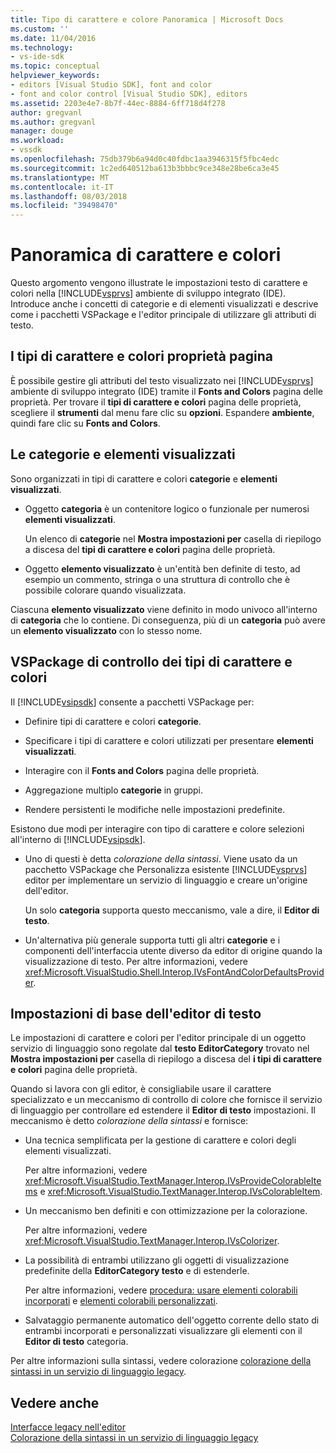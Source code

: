 ```yaml
---
title: Tipo di carattere e colore Panoramica | Microsoft Docs
ms.custom: ''
ms.date: 11/04/2016
ms.technology:
- vs-ide-sdk
ms.topic: conceptual
helpviewer_keywords:
- editors [Visual Studio SDK], font and color
- font and color control [Visual Studio SDK], editors
ms.assetid: 2203e4e7-8b7f-44ec-8884-6ff718d4f278
author: gregvanl
ms.author: gregvanl
manager: douge
ms.workload:
- vssdk
ms.openlocfilehash: 75db379b6a94d0c40fdbc1aa3946315f5fbc4edc
ms.sourcegitcommit: 1c2ed640512ba613b3bbbc9ce348e28be6ca3e45
ms.translationtype: MT
ms.contentlocale: it-IT
ms.lasthandoff: 08/03/2018
ms.locfileid: "39498470"
---
```

# <a name="font-and-color-overview"></a>Panoramica di carattere e colori
Questo argomento vengono illustrate le impostazioni testo di carattere e colori nella [!INCLUDE[vsprvs](../code-quality/includes/vsprvs_md.md)] ambiente di sviluppo integrato (IDE). Introduce anche i concetti di categorie e di elementi visualizzati e descrive come i pacchetti VSPackage e l'editor principale di utilizzare gli attributi di testo.  
  
## <a name="the-fonts-and-colors-property-page"></a>I tipi di carattere e colori proprietà pagina  
 È possibile gestire gli attributi del testo visualizzato nei [!INCLUDE[vsprvs](../code-quality/includes/vsprvs_md.md)] ambiente di sviluppo integrato (IDE) tramite il **Fonts and Colors** pagina delle proprietà. Per trovare il **tipi di carattere e colori** pagina delle proprietà, scegliere il **strumenti** dal menu fare clic su **opzioni**. Espandere **ambiente**, quindi fare clic su **Fonts and Colors**.  
  
## <a name="categories-and-display-items"></a>Le categorie e elementi visualizzati  
 Sono organizzati in tipi di carattere e colori **categorie** e **elementi visualizzati**.  
  
-   Oggetto **categoria** è un contenitore logico o funzionale per numerosi **elementi visualizzati**.  
  
     Un elenco di **categorie** nel **Mostra impostazioni per** casella di riepilogo a discesa del **tipi di carattere e colori** pagina delle proprietà.  
  
-   Oggetto **elemento visualizzato** è un'entità ben definite di testo, ad esempio un commento, stringa o una struttura di controllo che è possibile colorare quando visualizzata.  
  
 Ciascuna **elemento visualizzato** viene definito in modo univoco all'interno di **categoria** che lo contiene. Di conseguenza, più di un **categoria** può avere un **elemento visualizzato** con lo stesso nome.  
  
## <a name="vspackage-control-of-fonts-and-colors"></a>VSPackage di controllo dei tipi di carattere e colori  
 Il [!INCLUDE[vsipsdk](../extensibility/includes/vsipsdk_md.md)] consente a pacchetti VSPackage per:  
  
-   Definire tipi di carattere e colori **categorie**.  
  
-   Specificare i tipi di carattere e colori utilizzati per presentare **elementi visualizzati**.  
  
-   Interagire con il **Fonts and Colors** pagina delle proprietà.  
  
-   Aggregazione multiplo **categorie** in gruppi.  
  
-   Rendere persistenti le modifiche nelle impostazioni predefinite.  
  
 Esistono due modi per interagire con tipo di carattere e colore selezioni all'interno di [!INCLUDE[vsipsdk](../extensibility/includes/vsipsdk_md.md)].  
  
-   Uno di questi è detta *colorazione della sintassi*. Viene usato da un pacchetto VSPackage che Personalizza esistente [!INCLUDE[vsprvs](../code-quality/includes/vsprvs_md.md)] editor per implementare un servizio di linguaggio e creare un'origine dell'editor.  
  
     Un solo **categoria** supporta questo meccanismo, vale a dire, il **Editor di testo**.  
  
-   Un'alternativa più generale supporta tutti gli altri **categorie** e i componenti dell'interfaccia utente diverso da editor di origine quando la visualizzazione di testo. Per altre informazioni, vedere <xref:Microsoft.VisualStudio.Shell.Interop.IVsFontAndColorDefaultsProvider>.  
  
## <a name="core-editor-text-settings"></a>Impostazioni di base dell'editor di testo  
 Le impostazioni di carattere e colori per l'editor principale di un oggetto servizio di linguaggio sono regolate dal **testo EditorCategory** trovato nel **Mostra impostazioni per** casella di riepilogo a discesa del **i tipi di carattere e colori** pagina delle proprietà.  
  
 Quando si lavora con gli editor, è consigliabile usare il carattere specializzato e un meccanismo di controllo di colore che fornisce il servizio di linguaggio per controllare ed estendere il **Editor di testo** impostazioni. Il meccanismo è detto *colorazione della sintassi* e fornisce:  
  
-   Una tecnica semplificata per la gestione di carattere e colori degli elementi visualizzati.  
  
     Per altre informazioni, vedere <xref:Microsoft.VisualStudio.TextManager.Interop.IVsProvideColorableItems> e <xref:Microsoft.VisualStudio.TextManager.Interop.IVsColorableItem>.  
  
-   Un meccanismo ben definiti e con ottimizzazione per la colorazione.  
  
     Per altre informazioni, vedere <xref:Microsoft.VisualStudio.TextManager.Interop.IVsColorizer>.  
  
-   La possibilità di entrambi utilizzano gli oggetti di visualizzazione predefinite della **EditorCategory testo** e di estenderle.  
  
     Per altre informazioni, vedere [procedura: usare elementi colorabili incorporati](../extensibility/internals/how-to-use-built-in-colorable-items.md) e [elementi colorabili personalizzati](../extensibility/internals/custom-colorable-items.md).  
  
-   Salvataggio permanente automatico dell'oggetto corrente dello stato di entrambi incorporati e personalizzati visualizzare gli elementi con il **Editor di testo** categoria.  
  
 Per altre informazioni sulla sintassi, vedere colorazione [colorazione della sintassi in un servizio di linguaggio legacy](../extensibility/internals/syntax-coloring-in-a-legacy-language-service.md).  
  
## <a name="see-also"></a>Vedere anche  
 [Interfacce legacy nell'editor](../extensibility/legacy-interfaces-in-the-editor.md)   
 [Colorazione della sintassi in un servizio di linguaggio legacy](../extensibility/internals/syntax-coloring-in-a-legacy-language-service.md)
